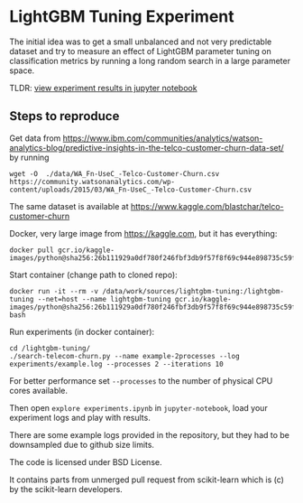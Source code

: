 # LightGBM Tuning Experiment

The initial idea was to get a small unbalanced and not very predictable dataset and try to measure an effect of LightGBM parameter tuning on classification metrics by running a long random search in a large parameter space.

TLDR: [view experiment results in jupyter notebook](https://nbviewer.jupyter.org/github/mabrek/lightgbm-tuning/blob/export/explore%20experiments.ipynb)

## Steps to reproduce

Get data from https://www.ibm.com/communities/analytics/watson-analytics-blog/predictive-insights-in-the-telco-customer-churn-data-set/ by running

    wget -O  ./data/WA_Fn-UseC_-Telco-Customer-Churn.csv https://community.watsonanalytics.com/wp-content/uploads/2015/03/WA_Fn-UseC_-Telco-Customer-Churn.csv

The same dataset is available at https://www.kaggle.com/blastchar/telco-customer-churn

Docker, very large image from https://kaggle.com, but it has everything:

    docker pull gcr.io/kaggle-images/python@sha256:26b111929a0df780f246fbf3db9f57f8f69c944e898735c59fd8581c42f92f1d

Start container (change path to cloned repo):

    docker run -it --rm -v /data/work/sources/lightgbm-tuning:/lightgbm-tuning --net=host --name lightgbm-tuning gcr.io/kaggle-images/python@sha256:26b111929a0df780f246fbf3db9f57f8f69c944e898735c59fd8581c42f92f1d bash

Run experiments (in docker container):

    cd /lightgbm-tuning/
    ./search-telecom-churn.py --name example-2processes --log experiments/example.log --processes 2 --iterations 10

For better performance set `--processes` to the number of physical CPU cores available.

Then open `explore experiments.ipynb` in `jupyter-notebook`, load your experiment logs and play with results.

There are some example logs provided in the repository, but they had to be downsampled due to github size limits.

The code is licensed under BSD License.

It contains parts from unmerged pull request from scikit-learn which is (c) by the scikit-learn developers.
